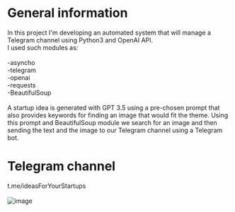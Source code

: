 # General information
In this project I'm developing an automated system that will manage a Telegram channel using Python3 and OpenAI API.<br />
I used such modules as:<br /><br />
-asyncho<br />
-telegram<br />
-openai<br />
-requests<br />
-BeautifulSoup<br /><br />
A startup idea is generated with GPT 3.5 using a pre-chosen prompt that also provides keywords for finding an image that would fit the theme. Using this prompt and BeautifulSoup module we search for an image and then sending the text and the image to our Telegram channel using a Telegram bot.
# Telegram channel
t.me/ideasForYourStartups
<br /><br />
![image](https://user-images.githubusercontent.com/35616551/236771605-2d0026da-602b-4a40-8ce6-213ec3287fb2.png)
<br /><br />
